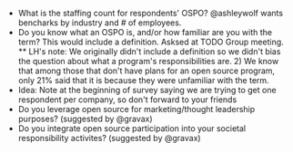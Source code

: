 * What is the staffing count for respondents' OSPO? @ashleywolf wants bencharks by industry and # of employees.
* Do you know what an OSPO is, and/or how familiar are you with the term? This would include a definition. Asksed at TODO Group meeting. 
** LH's note: We originally didn't include a definition so we didn't bias the question about what a program's responsibilities are. 2) We know that among those that don't have plans for an open source program, only 21% said that it is because they were unfamiliar with the term. 
* Idea: Note at the beginning of survey saying we are trying to get one respondent per company, so don't forward to your friends
* Do you leverage open source for marketing/thought leadership purposes? (suggested by @gravax)
* Do you integrate open source participation into your societal responsibility activites? (suggested by @gravax)
